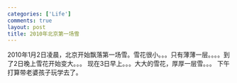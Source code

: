```yaml
--- 
categories: ['Life']
comments: true
layout: post
title: 2010年北京第一场雪
---
```

2010年1月2日凌晨，北京开始飘落第一场雪。雪花很小。。。只有薄薄一层。。。。到了2日晚上雪花开始变大。。。
现在3日早上。。。大大的雪花，厚厚一层雪。。。
下午打算带老婆孩子玩学去了。
